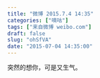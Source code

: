 ```yaml
---
title: "微博 2015.7.4 14:35"
categories: ["嘀咕"]
tags: ["来自微博 weibo.com"]
draft: false
slug: "ohSfVA"
date: "2015-07-04 14:35:00"
---
```


<p>突然的想你，可是又生气。 ​​​​</p>
